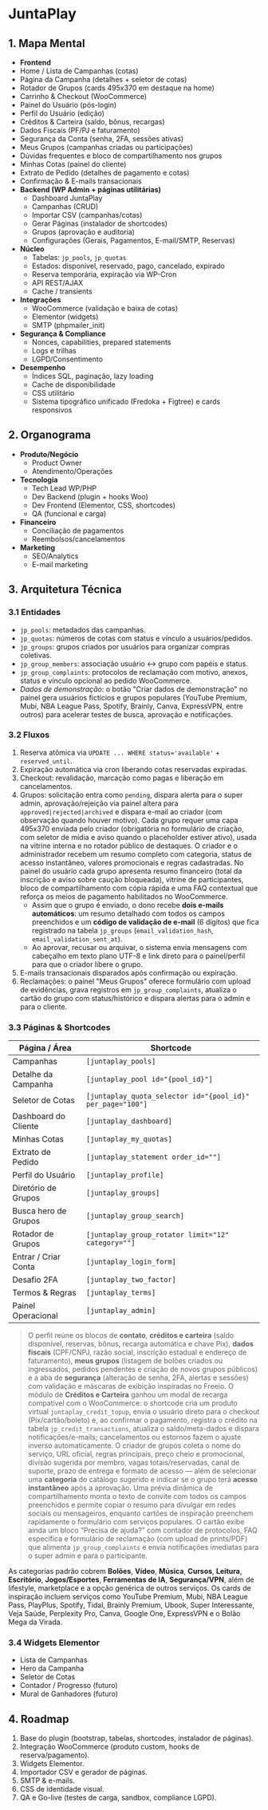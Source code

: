 # JuntaPlay

## 1. Mapa Mental

- **Frontend**
- Home / Lista de Campanhas (cotas)
- Página da Campanha (detalhes + seletor de cotas)
- Rotador de Grupos (cards 495x370 em destaque na home)
- Carrinho & Checkout (WooCommerce)
- Painel do Usuário (pós-login)
- Perfil do Usuário (edição)
- Créditos & Carteira (saldo, bônus, recargas)
- Dados Fiscais (PF/PJ e faturamento)
- Segurança da Conta (senha, 2FA, sessões ativas)
- Meus Grupos (campanhas criadas ou participações)
- Dúvidas frequentes e bloco de compartilhamento nos grupos
- Minhas Cotas (painel do cliente)
- Extrato de Pedido (detalhes de pagamento e cotas)
- Confirmação & E-mails transacionais
- **Backend (WP Admin + páginas utilitárias)**
  - Dashboard JuntaPlay
  - Campanhas (CRUD)
  - Importar CSV (campanhas/cotas)
  - Gerar Páginas (instalador de shortcodes)
  - Grupos (aprovação e auditoria)
  - Configurações (Gerais, Pagamentos, E-mail/SMTP, Reservas)
- **Núcleo**
  - Tabelas: `jp_pools`, `jp_quotas`
  - Estados: disponível, reservado, pago, cancelado, expirado
  - Reserva temporária, expiração via WP-Cron
  - API REST/AJAX
  - Cache / transients
- **Integrações**
  - WooCommerce (validação e baixa de cotas)
  - Elementor (widgets)
  - SMTP (phpmailer_init)
- **Segurança & Compliance**
  - Nonces, capabilities, prepared statements
  - Logs e trilhas
  - LGPD/Consentimento
- **Desempenho**
  - Índices SQL, paginação, lazy loading
  - Cache de disponibilidade
  - CSS utilitário
  - Sistema tipográfico unificado (Fredoka + Figtree) e cards responsivos

## 2. Organograma

- **Produto/Negócio**
  - Product Owner
  - Atendimento/Operações
- **Tecnologia**
  - Tech Lead WP/PHP
  - Dev Backend (plugin + hooks Woo)
  - Dev Frontend (Elementor, CSS, shortcodes)
  - QA (funcional e carga)
- **Financeiro**
  - Conciliação de pagamentos
  - Reembolsos/cancelamentos
- **Marketing**
  - SEO/Analytics
  - E-mail marketing

## 3. Arquitetura Técnica

### 3.1 Entidades

- `jp_pools`: metadados das campanhas.
- `jp_quotas`: números de cotas com status e vínculo a usuários/pedidos.
- `jp_groups`: grupos criados por usuários para organizar compras coletivas.
- `jp_group_members`: associação usuário ↔ grupo com papéis e status.
- `jp_group_complaints`: protocolos de reclamação com motivo, anexos, status e vínculo opcional ao pedido WooCommerce.
- *Dados de demonstração*: o botão "Criar dados de demonstração" no painel gera usuários fictícios e grupos populares (YouTube Premium, Mubi, NBA League Pass, Spotify, Brainly, Canva, ExpressVPN, entre outros) para acelerar testes de busca, aprovação e notificações.

### 3.2 Fluxos

1. Reserva atômica via `UPDATE ... WHERE status='available'` + `reserved_until`.
2. Expiração automática via cron liberando cotas reservadas expiradas.
3. Checkout: revalidação, marcação como pagas e liberação em cancelamentos.
4. Grupos: solicitação entra como `pending`, dispara alerta para o super admin, aprovação/rejeição via painel altera para `approved|rejected|archived` e dispara e-mail ao criador (com observação quando houver motivo). Cada grupo requer uma capa 495x370 enviada pelo criador (obrigatória no formulário de criação, com seletor de mídia e aviso quando o placeholder estiver ativo), usada na vitrine interna e no rotador público de destaques. O criador e o administrador recebem um resumo completo com categoria, status de acesso instantâneo, valores promocionais e regras cadastradas. No painel do usuário cada grupo apresenta resumo financeiro (total da inscrição e aviso sobre caução bloqueada), vitrine de participantes, bloco de compartilhamento com cópia rápida e uma FAQ contextual que reforça os meios de pagamento habilitados no WooCommerce.
   - Assim que o grupo é enviado, o dono recebe **dois e-mails automáticos**: um resumo detalhado com todos os campos preenchidos e um **código de validação de e-mail** (6 dígitos) que fica registrado na tabela `jp_groups` (`email_validation_hash`, `email_validation_sent_at`).
   - Ao aprovar, recusar ou arquivar, o sistema envia mensagens com cabeçalho em texto plano UTF-8 e link direto para o painel/perfil para que o criador libere o grupo.
5. E-mails transacionais disparados após confirmação ou expiração.
6. Reclamações: o painel "Meus Grupos" oferece formulário com upload de evidências, grava registros em `jp_group_complaints`, atualiza o cartão do grupo com status/histórico e dispara alertas para o admin e para o cliente.

### 3.3 Páginas & Shortcodes

| Página / Área | Shortcode |
| ------------- | --------- |
| Campanhas | `[juntaplay_pools]` |
| Detalhe da Campanha | `[juntaplay_pool id="{pool_id}"]` |
| Seletor de Cotas | `[juntaplay_quota_selector id="{pool_id}" per_page="100"]` |
| Dashboard do Cliente | `[juntaplay_dashboard]` |
| Minhas Cotas | `[juntaplay_my_quotas]` |
| Extrato de Pedido | `[juntaplay_statement order_id=""]` |
| Perfil do Usuário | `[juntaplay_profile]` |
| Diretório de Grupos | `[juntaplay_groups]` |
| Busca hero de Grupos | `[juntaplay_group_search]` |
| Rotador de Grupos | `[juntaplay_group_rotator limit="12" category=""]` |
| Entrar / Criar Conta | `[juntaplay_login_form]` |
| Desafio 2FA | `[juntaplay_two_factor]` |
| Termos & Regras | `[juntaplay_terms]` |
| Painel Operacional | `[juntaplay_admin]` |

> O perfil reúne os blocos de **contato**, **créditos e carteira** (saldo disponível, reservas, bônus, recarga automática e chave Pix), **dados fiscais** (CPF/CNPJ, razão social, inscrição estadual e endereço de faturamento), **meus grupos** (listagem de bolões criados ou ingressados, pedidos pendentes e criação de novos grupos públicos) e a aba de **segurança** (alteração de senha, 2FA, alertas e sessões) com validação e máscaras de exibição inspiradas no Freeio.
> O módulo de **Créditos e Carteira** ganhou um modal de recarga compatível com o WooCommerce: o shortcode cria um produto virtual `juntaplay_credit_topup`, envia o usuário direto para o checkout (Pix/cartão/boleto) e, ao confirmar o pagamento, registra o crédito na tabela `jp_credit_transactions`, atualiza o saldo/meta-dados e dispara notificações/e-mails; cancelamentos ou estornos fazem o ajuste inverso automaticamente.
> O criador de grupos coleta o nome do serviço, URL oficial, regras principais, preço cheio e promocional, divisão sugerida por membro, vagas totais/reservadas, canal de suporte, prazo de entrega e formato de acesso — além de selecionar uma **categoria** do catálogo sugerido e indicar se o grupo terá **acesso instantâneo** após a aprovação. Uma prévia dinâmica de compartilhamento monta o texto de convite com todos os campos preenchidos e permite copiar o resumo para divulgar em redes sociais ou mensageiros, enquanto cartões de inspiração preenchem rapidamente o formulário com serviços populares. O cartão exibe ainda um bloco “Precisa de ajuda?” com contador de protocolos, FAQ específica e formulário de reclamação (com upload de prints/PDF) que alimenta `jp_group_complaints` e envia notificações imediatas para o super admin e para o participante.

As categorias padrão cobrem **Bolões**, **Vídeo**, **Música**, **Cursos**, **Leitura**, **Escritório**, **Jogos/Esportes**, **Ferramentas de IA**, **Segurança/VPN**, além de lifestyle, marketplace e a opção genérica de outros serviços. Os cards de inspiração incluem serviços como YouTube Premium, Mubi, NBA League Pass, PlayPlus, Spotify, Tidal, Brainly Premium, Ubook, Super Interessante, Veja Saúde, Perplexity Pro, Canva, Google One, ExpressVPN e o Bolão Mega da Virada.

### 3.4 Widgets Elementor

- Lista de Campanhas
- Hero da Campanha
- Seletor de Cotas
- Contador / Progresso (futuro)
- Mural de Ganhadores (futuro)

## 4. Roadmap

1. Base do plugin (bootstrap, tabelas, shortcodes, instalador de páginas).
2. Integração WooCommerce (produto custom, hooks de reserva/pagamento).
3. Widgets Elementor.
4. Importador CSV e gerador de páginas.
5. SMTP & e-mails.
6. CSS de identidade visual.
7. QA e Go-live (testes de carga, sandbox, compliance LGPD).
